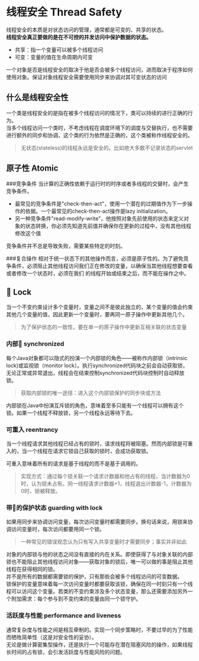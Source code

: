 # 线程安全 Thread Safety
线程安全的本质是对状态访问的管理，通常都是可变的、共享的状态。<br>
**线程安全真正要做的是在不可控的并发访问中保护数据的状态。**
- 共享：指一个变量可以被多个线程访问
- 可变：变量的值在生命周期内可变

一个对象是否是线程安全的取决于他是否会被多个线程访问，进而取决于程序如何使用对象。保证对象线程安全需要使用同步来协调对其可变状态的访问

## 什么是线程安全性
一个类是线程安全的是指在被多个线程访问的情况下，类可以持续的进行正确的行为。<br>
当多个线程访问一个类时，不考虑线程在调度环境下的调度与交替执行，也不需要进行额外的同步和协调，这个类的行为依然是正确的，这个类被称作线程安全的。


>无状态(stateless)的线程永远是安全的。比如绝大多数不记录状态的servlet

## 原子性 Atomic
###竞争条件
当计算的正确性依赖于运行时的时序或者多线程的交替时，会产生竞争条件。<br>
- 最常见的竞争条件是"check-then-act"，使用一个潜在的过期值作为下一步操作的依据。一个最常见的check-then-act操作是lazy initialization。<br>
- 另一种竞争条件"read-modify-write"，他按照对象先前使用的状态来定义对象的状态转换，你必须先知道先前值并确保你在更新的过程中，没有其他线程修改这个值

竞争条件并不总是导致失败，需要某些特定的时刻。

###复合操作
相对于统一状态下的其他操作而言，必须是原子性的。为了避免竞争条件，必须阻止其他线程访问我们正在修改的变量，以确保当其他线程想要查看或者修改一个状态时，必须在我们
的线程开始或结束之后，而不能在操作之中。

## 🔐 Lock
当一个不变约束设计多个变量时，变量之间不是彼此独立的，某个变量的值会约束其他几个变量的值，因此更新一个变量时，要再同一原子操作中更新其他几个。
> 为了保护状态的一致性，要在单一的原子操作中更新互相关联的状态变量

### 内部🔐 synchronized
每个Java对象都可以隐式的扮演一个内部锁的角色——被称作内部锁（intrinsic lock)或监视锁（monitor lock）。执行synchronized代码块之前会自动获取锁，无论正常或异常退出，线程会在结束控制synchronized代码块控制时自动释放锁。
> 获取内部锁的唯一途径：进入这个内部锁保护的同步块或方法

内部锁在Java中扮演互斥锁的角色，意味着至多只能有一个线程可以拥有这个锁。如果一个线程不释放锁，另一个线程永远等待下去。

### 可重入 reentrancy
当一个线程请求其他线程已经占有的锁时，请求线程将被阻塞。然而内部锁是可重入的，当一个线程在请求它锁自己获取的锁时，会成功获取锁。

可重入意味着所有的请求是基于线程的而不是基于调用的。

>实现方式：通过每个锁关联一个请求计数器和他占有的线程，当计数器为0时，认为锁未占有。同一线程请求计数器+1，线程退出计数器-1，计数器为0时，锁被释放。

### 带🔐的保护状态 guarding with lock
如果用同步来协调访问变量，每次访问变量时都需要同步。换句话来说，用锁来协调访问变量时，每次访问都要用同一个锁。
>一种常见的错误观念认为只有写入共享变量时才需要同步；事实并非如此

对象的内部锁与他的状态之间没有直接的内在关系。即使获得了与对象关联的内部锁也不能阻止其他线程访问对象——获取对象的锁后，唯一可以做的事是阻止其他线程在获得相同的锁。
<br>并不是所有的数据都需要锁的保护，只有那些会被多个线程访问的可变数据。
<br>锁保护的变量意味着每一次访问变量时都要获取该锁，确保在同一时刻只有一个线程可以访问这个变量。若类的不变约束涉及多个状态变量，那么还需要添加另外一个附加需求：每个参与到不变约束的变量由同一个锁守护。

### 活跃度与性能 performance and liveness
通常复杂度与性能之间是相互牵制的。实现一个同步策略时，不要过早的为了性能而牺牲简单性（这是对安全性的妥协）。
<br>无论是做计算密集型操作，还是执行一个可能存在潜在阻塞风险的操作，如果线程长时间的占有锁，会引发活跃度与性能风险的问题。


